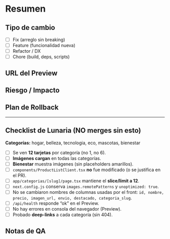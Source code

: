 # Resumen
<!-- ¿Qué cambia y por qué? -->

## Tipo de cambio
- [ ] Fix (arreglo sin breaking)
- [ ] Feature (funcionalidad nueva)
- [ ] Refactor / DX
- [ ] Chore (build, deps, scripts)

## URL del Preview
<!-- Pega la URL del deployment de Vercel -->

## Riesgo / Impacto
<!-- Áreas afectadas y riesgos conocidos -->

## Plan de Rollback
<!-- ¿Cómo vuelvo a `stable/lunaria-ok` si algo falla? -->

---

## Checklist de Lunaria (NO merges sin esto)
**Categorías:** hogar, belleza, tecnologia, eco, mascotas, bienestar

- [ ] Se ven **12 tarjetas** por categoría (no 1, no 6).
- [ ] **Imágenes cargan** en todas las categorías.
- [ ] **Bienestar** muestra imágenes (sin placeholders amarillos).
- [ ] `components/ProductListClient.tsx` **no** fue modificado (o se justifica en el PR).
- [ ] `app/categorias/[slug]/page.tsx` mantiene el **slice/limit a 12**.
- [ ] `next.config.js` conserva `images.remotePatterns` y `unoptimized: true`.
- [ ] No se cambiaron nombres de columnas usadas por el front:
      `id, nombre, precio, imagen_url, envio, destacado, categoria_slug`.
- [ ] `/api/health` responde “ok” en el Preview.
- [ ] No hay errores en consola del navegador (Preview).
- [ ] Probado **deep-links** a cada categoría (sin 404).

## Notas de QA
<!-- Pasos de prueba manuales + capturas si aplica -->
